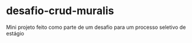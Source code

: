 # desafio-crud-muralis
Mini projeto feito como parte de um desafio para um processo seletivo de estágio
